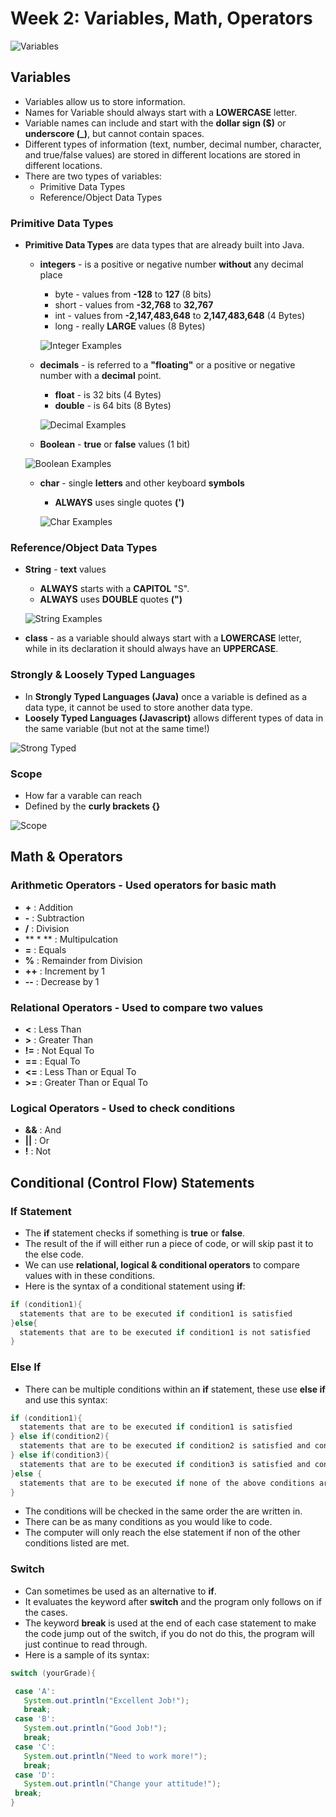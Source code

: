 # Week 2: Variables, Math, Operators

![Variables](https://openresty.org/download/image/value-container.jpg)
## Variables
* Variables allow us to store information.
* Names for Variable should always start with a **LOWERCASE** letter.
* Variable names can include and start with the **dollar sign ($)** or **underscore (_)**, but cannot contain spaces. 
* Different types of information (text, number, decimal number, character, and true/false values) are stored in different locations
 are stored in different locations.  
* There are two types of variables:
  * Primitive Data Types
  * Reference/Object Data Types  
  
### Primitive Data Types
* **Primitive Data Types** are data types that are already built into Java.
  * **integers** - is a positive or negative number **without** any decimal place
    * byte -  values from **-128** to **127** (8 bits)
    * short - values from **-32,768** to **32,767** 
    * int - values from **-2,147,483,648** to **2,147,483,648** (4 Bytes)
    * long - really **LARGE** values (8 Bytes)
    
    ![Integer Examples](https://raw.githubusercontent.com/compagnb/IntroToObjectOrientedProgramming-Java/master/imgs/ints.png)

  * **decimals** - is referred to a **"floating"** or a positive or negative number with a **decimal** point.
    * **float** - is 32 bits (4 Bytes)
    * **double** - is 64 bits (8 Bytes)
    
    ![Decimal Examples](https://raw.githubusercontent.com/compagnb/IntroToObjectOrientedProgramming-Java/master/imgs/dec.png)

  * **Boolean** - **true** or **false** values (1 bit)
  
   ![Boolean Examples](https://raw.githubusercontent.com/compagnb/IntroToObjectOrientedProgramming-Java/master/imgs/bool.png)

  * **char** - single **letters** and other keyboard **symbols**
    * **ALWAYS** uses single quotes **(')**
    
    ![Char Examples](https://raw.githubusercontent.com/compagnb/IntroToObjectOrientedProgramming-Java/master/imgs/char.png)

### Reference/Object Data Types
 * **String** - **text** values
   * **ALWAYS** starts with a **CAPITOL** "S".
   * **ALWAYS** uses **DOUBLE** quotes **(")**
   
   ![String Examples](https://raw.githubusercontent.com/compagnb/IntroToObjectOrientedProgramming-Java/master/imgs/string.png)

 * **class** - as a variable should always start with a **LOWERCASE** letter, while in its declaration it should always have an **UPPERCASE**.

### Strongly & Loosely Typed Languages
   * In **Strongly Typed Languages (Java)** once a variable is defined as a data type, it cannot be used to store another data type.
   * **Loosely Typed Languages (Javascript)** allows different types of data in the same variable (but not at the same time!)
   
   ![Strong Typed](https://pythonconquerstheuniverse.files.wordpress.com/2009/10/static_typing.png?w=640)

### Scope
   * How far a varable can reach
   * Defined by the **curly brackets {}**
   
   ![Scope](https://i-msdn.sec.s-msft.com/dynimg/IC506209.png)
 
## Math & Operators
### **Arithmetic Operators** - Used operators for basic math
  * **+** : Addition 
  * **-** : Subtraction 
  * **/** : Division 
  * ** * ** : Multipulcation
  * **=** : Equals
  * **%** : Remainder from Division
  * **++** : Increment by 1
  * **--** : Decrease by 1  
### Relational Operators - Used to compare two values
  * **<** : Less Than
  * **>** : Greater Than
  * **!=** : Not Equal To
  * **==** : Equal To
  * **<=** : Less Than or Equal To
  * **>=** : Greater Than or Equal To
### Logical Operators - Used to check conditions
  * **&&** : And
  * **||** : Or
  * **!** : Not
  
## Conditional (Control Flow) Statements
### If Statement
  * The **if** statement checks if something is **true** or **false**.
  * The result of the if will either run a piece of code, or will skip past it to the else code.
  * We can use **relational, logical & conditional operators** to compare values with in these conditions. 
  * Here is the syntax of a conditional statement using **if**:
  ```java
  if (condition1){
    statements that are to be executed if condition1 is satisfied
  }else{
    statements that are to be executed if condition1 is not satisfied
  } 
  ```
### Else If
  * There can be multiple conditions within an **if** statement, these use **else if** and use this syntax:
  ```java
  if (condition1){
    statements that are to be executed if condition1 is satisfied
  } else if(condition2){
    statements that are to be executed if condition2 is satisfied and condition1 is not satisfied
  } else if(condition3){
    statements that are to be executed if condition3 is satisfied and condition1 and condition2 are not satisfied
  }else {
    statements that are to be executed if none of the above conditions are true
  } 
  ```
  * The conditions will be checked in the same order the are written in. 
  * There can be as many conditions as you would like to code. 
  * The computer will only reach the else statement if non of the other conditions listed are met. 
  
### Switch
  * Can sometimes be used as an alternative to **if**.
  * It evaluates the keyword after **switch** and the program only follows on if the cases.
  * The keyword **break** is used at the end of each case statement to make the code jump out of the switch, if you do not do this, the program will just continue to read through.
  * Here is a sample of its syntax:
  ```java
  switch (yourGrade){

   case 'A':
     System.out.println("Excellent Job!");
     break;
   case 'B':
     System.out.println("Good Job!");
     break;
   case 'C':
     System.out.println("Need to work more!");
     break;
   case 'D':
     System.out.println("Change your attitude!");
   break;
 }
 ```
 



